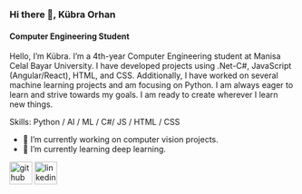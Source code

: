 ### Hi there 👋, Kübra Orhan
#### Computer Engineering Student
Hello, I’m Kübra. I’m a 4th-year Computer Engineering student at Manisa Celal Bayar University. I have developed projects using .Net-C#, JavaScript (Angular/React), HTML, and CSS. Additionally, I have worked on several machine learning projects and am focusing on Python. I am always eager to learn and strive towards my goals. I am ready to create wherever I learn new things.

Skills: Python / AI / ML / C#/ JS / HTML / CSS

- 🔭 I’m currently working on computer vision projects. 
- 🌱 I’m currently learning deep learning. 


[<img src='https://cdn.jsdelivr.net/npm/simple-icons@3.0.1/icons/github.svg' alt='github' height='40'>](https://github.com/kubraorhan)  [<img src='https://cdn.jsdelivr.net/npm/simple-icons@3.0.1/icons/linkedin.svg' alt='linkedin' height='40'>](https://www.linkedin.com/in/kubraorhan/)  


